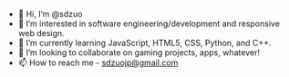 - 👋 Hi, I’m @sdzuo
- 👀 I’m interested in software engineering/development and responsive web design.
- 🌱 I’m currently learning JavaScript, HTML5, CSS, Python, and C++.
- 💞️ I’m looking to collaborate on gaming projects, apps, whatever!
- 📫 How to reach me - sdzuojp@gmail.com

<!---
sdzuo/sdzuo is a ✨ special ✨ repository because its `README.md` (this file) appears on your GitHub profile.
You can click the Preview link to take a look at your changes.
--->
